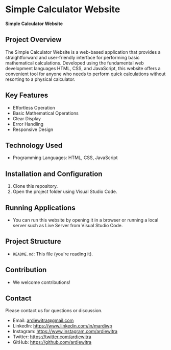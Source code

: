 # Simple Calculator Website

**Simple Calculator Website**

## Project Overview

The Simple Calculator Website is a web-based application that provides a straightforward and user-friendly interface for performing basic mathematical calculations. Developed using the fundamental web development languages HTML, CSS, and JavaScript, this website offers a convenient tool for anyone who needs to perform quick calculations without resorting to a physical calculator.

## Key Features

* Effortless Operation
* Basic Mathematical Operations
* Clear Display
* Error Handling
* Responsive Design

## Technology Used

* Programming Languages: HTML, CSS, JavaScript

## Installation and Configuration

1. Clone this repository.
2. Open the project folder using Visual Studio Code.

## Running Applications

* You can run this website by opening it in a browser or running a local server such as Live Server from Visual Studio Code.

## Project Structure

* `README.md`: This file (you're reading it).

## Contribution

* We welcome contributions!

## Contact

Please contact us for questions or discussion.
* Email: ardiewitra@gmail.com
* LinkedIn: https://www.linkedin.com/in/mardiwp
* Instagram: https://www.instagram.com/ardiewitra
* Twitter: https://twitter.com/ardiewitra
* GitHub: https://github.com/ardiewitra

